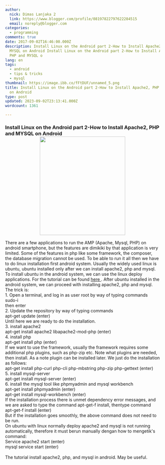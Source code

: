 ```yaml
---
author:
  nick: Dimas Lanjaka 2
  link: https://www.blogger.com/profile/08197822797622284515
  email: noreply@blogger.com
categories:
  - programming
comments: true
date: 2017-09-02T16:46:00.000Z
description: Install Linux on the Android part 2-How to Install Apache2, PHP and
  MYSQL on Android Install Linux on the Android part 2-How to Install Apache2,
  PHP and MYSQL o
lang: en
tags:
  - android
  - tips & tricks
  - mysql
thumbnail: https://image.ibb.co/fFtDUF/unnamed_5.png
title: Install Linux on the Android part 2-How to Install Apache2, PHP and MYSQL
  on Android
type: post
updated: 2023-09-02T23:13:41.000Z
wordcount: 1361

---
```


<h3 lang="en">    Install Linux on the Android part 2-How to Install Apache2, PHP and MYSQL     on Android<div class="separator" style="clear: both; text-align: center;"><a href="https://image.ibb.co/fFtDUF/unnamed_5.png" imageanchor="1" style="margin-left: 1em; margin-right: 1em;" rel="noopener noreferer nofollow"><img border="0" data-original-height="411" data-original-width="358" height="320" src="https://image.ibb.co/fFtDUF/unnamed_5.png" width="278"></a></div></h3><div><div></div></div><div id="artikel"><div>There are a few applications to run the AMP (Apache, Mysql, PHP) on             android smartphone, but the features are dimikiki by that             application is very limited. Some of the features in php like some             framework, the composer, the database migration cannot be used. To             be able to run it all then we have to do linux installation first             android system. Usually the widely used linux is ubuntu, ubuntu             installed only after we can install apache2, php and mysql.         </div><div></div><div>To install ubuntu in the android system, we can use the linux             deploy applications. For the tutorial can be found             <a href="https://webmanajemen.com/2017/09/install-linux-on-android-part-1-running.html" rel="nofollow" target="_blank">                here            </a>            . After ubuntu installed in the android system, we can proceed with             installing apache2, php and mysql. The trick is:         </div><div></div><div>1. Open a terminal, and log in as user root by way of typing             commands         </div><div></div><div>sudo-i         </div><div></div><div>then enter         </div><div></div><div>2. Update the repository by way of typing commands         </div><div>apt-get update (enter)         </div><div></div><div>Until here we are ready to do the installation.         </div><div></div><div>3. install apache2         </div><div></div><div>apt-get install apache2 libapache2-mod-php (enter)         </div><div></div><div>4. install php         </div><div></div><div>apt-get install php (enter)         <br>If we want to use the framework, usually the framework requires some additional php plugins, such as php-zip etc. Note what plugins are needed, then install. As a note plugin can be installed later. We just do the installation as follows:<br>apt-get install php-curl php-cli php-mbstring php-zip php-gettext             (enter)         </div><div></div><div>5. install mysql-server         </div><div></div><div>apt-get install mysql-server (enter)         </div><div></div><div>6. install the mysql tool like phpmyadmin and mysql workbench         </div><div></div><div>apt-get install phpmyadmin (enter)         </div><div>apt-get install mysql-workbench (enter)         </div><div></div><div></div><div>If the installation process there is unmet dependency error             messages, and we are asked to type the command apt-get-f install,             thentype command         </div><div></div><div>apt-get-f install (enter)         </div><div></div><div>But if the installation goes smoothly, the above command does not             need to be run.         <br>On ubuntu with linux normally deploy apache2 and mysql is not             running automatically, therefore it must berun manually dengan how             to mengetik's command:         <br>Service apache2 start (enter)         <br>mysql service start (enter)         <br><br></div><div></div><div>The tutorial install apache2, php, and mysql in android. May be             useful.         </div></div>